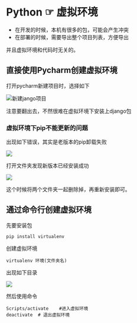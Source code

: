 # Python ☞ 虚拟环境
* 在开发的时候，本机有很多的包，可能会产生冲突
* 在部署的时候，需要导出整个项目列表，方便导出

并且虚拟环境和代码时无关的。
## 直接使用Pycharm创建虚拟环境
打开pycharm新建项目时，选择如下

![新建jango项目](http://ww1.sinaimg.cn/large/006BhB5Oly1g0u29m5xxzj30r20h2aag.jpg)

注意要翻出去，不然很难在虚拟环境下安装上django包
### 虚拟环境下pip不能更新的问题
出现如下错误，其实是老版本的pip卸载失败

![](http://ww1.sinaimg.cn/large/006BhB5Oly1g0u2ag7a8sj31hc0smjsr.jpg)

打开文件夹发现新版本已经安装成功

![](http://ww1.sinaimg.cn/large/006BhB5Oly1g0u2cd0tr0j30mz0bdweh.jpg)

这个时候将两个文件夹一起删除掉，再重新安装即可。

## 通过命令行创建虚拟环境
先要安装包
```
pip install virtualenv
```
创建虚拟环境
```
virtualenv 环境(文件夹名)
```
出现如下目录

![](http://ww1.sinaimg.cn/large/006BhB5Oly1g0u3vvv75yj30qq08imxk.jpg)

然后使用命令
```
Scripts/activate    #进入虚拟环境
deactivate  # 退出虚拟环境
```